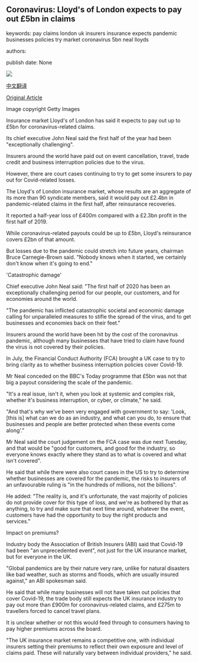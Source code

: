 ## Coronavirus: Lloyd's of London expects to pay out £5bn in claims

keywords: pay claims london uk insurers insurance expects pandemic businesses policies try market coronavirus 5bn neal lloyds

authors: 

publish date: None

![](https://ichef.bbci.co.uk/news/1024/branded_news/B973/production/_106357474_lloyd'soflondongetty.jpg)

[中文翻译](Coronavirus%3A%20Lloyd%27s%20of%20London%20expects%20to%20pay%20out%20%C2%A35bn%20in%20claims_zh.md)

[Original Article](https://www.bbc.com/news/business-54091653)

Image copyright Getty Images

Insurance market Lloyd's of London has said it expects to pay out up to £5bn for coronavirus-related claims.

Its chief executive John Neal said the first half of the year had been "exceptionally challenging".

Insurers around the world have paid out on event cancellation, travel, trade credit and business interruption policies due to the virus.

However, there are court cases continuing to try to get some insurers to pay out for Covid-related losses.

The Lloyd's of London insurance market, whose results are an aggregate of its more than 90 syndicate members, said it would pay out £2.4bn in pandemic-related claims in the first half, after reinsurance recoveries.

It reported a half-year loss of £400m compared with a £2.3bn profit in the first half of 2019.

While coronavirus-related payouts could be up to £5bn, Lloyd's reinsurance covers £2bn of that amount.

But losses due to the pandemic could stretch into future years, chairman Bruce Carnegie-Brown said. "Nobody knows when it started, we certainly don't know when it's going to end."

'Catastrophic damage'

Chief executive John Neal said: "The first half of 2020 has been an exceptionally challenging period for our people, our customers, and for economies around the world.

"The pandemic has inflicted catastrophic societal and economic damage calling for unparalleled measures to stifle the spread of the virus, and to get businesses and economies back on their feet."

Insurers around the world have been hit by the cost of the coronavirus pandemic, although many businesses that have tried to claim have found the virus is not covered by their policies.

In July, the Financial Conduct Authority (FCA) brought a UK case to try to bring clarity as to whether business interruption policies cover Covid-19.

Mr Neal conceded on the BBC's Today programme that £5bn was not that big a payout considering the scale of the pandemic.

"It's a real issue, isn't it, when you look at systemic and complex risk, whether it's business interruption, or cyber, or climate," he said.

"And that's why we've been very engaged with government to say: 'Look, [this is] what can we do as an industry, and what can you do, to ensure that businesses and people are better protected when these events come along'."

Mr Neal said the court judgement on the FCA case was due next Tuesday, and that would be "good for customers, and good for the industry, so everyone knows exactly where they stand as to what is covered and what isn't covered".

He said that while there were also court cases in the US to try to determine whether businesses are covered for the pandemic, the risks to insurers of an unfavourable ruling is "in the hundreds of millions, not the billions".

He added: "The reality is, and it's unfortunate, the vast majority of policies do not provide cover for this type of loss, and we're as bothered by that as anything, to try and make sure that next time around, whatever the event, customers have had the opportunity to buy the right products and services."

Impact on premiums?

Industry body the Association of British Insurers (ABI) said that Covid-19 had been "an unprecedented event", not just for the UK insurance market, but for everyone in the UK.

"Global pandemics are by their nature very rare, unlike for natural disasters like bad weather, such as storms and floods, which are usually insured against," an ABI spokesman said.

He said that while many businesses will not have taken out policies that cover Covid-19, the trade body still expects the UK insurance industry to pay out more than £900m for coronavirus-related claims, and £275m to travellers forced to cancel travel plans.

It is unclear whether or not this would feed through to consumers having to pay higher premiums across the board.

"The UK insurance market remains a competitive one, with individual insurers setting their premiums to reflect their own exposure and level of claims paid. These will naturally vary between individual providers," he said.